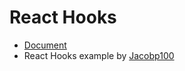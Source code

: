 # React Hooks 

* [Document](https://reactjs.org/docs/hooks-overview.html)
* React Hooks example by [Jacobp100](https://github.com/jacobp100/hooks-test)

